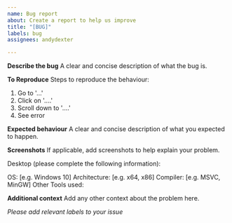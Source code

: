 ```yaml
---
name: Bug report
about: Create a report to help us improve
title: "[BUG]"
labels: bug
assignees: andydexter

---
```


**Describe the bug**
A clear and concise description of what the bug is.

**To Reproduce**
Steps to reproduce the behaviour:
1. Go to '...'
2. Click on '....'
3. Scroll down to '....'
4. See error

**Expected behaviour**
A clear and concise description of what you expected to happen.

**Screenshots**
If applicable, add screenshots to help explain your problem.

Desktop (please complete the following information):

OS: [e.g. Windows 10]
Architecture: [e.g. x64, x86]
Compiler: [e.g. MSVC, MinGW]
Other Tools used:

**Additional context**
Add any other context about the problem here.

*Please add relevant labels to your issue*
